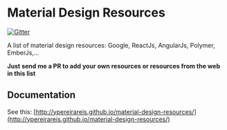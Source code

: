 # Material Design Resources

[![Gitter](https://badges.gitter.im/Join%20Chat.svg)](https://gitter.im/ypereirareis/material-design-resources?utm_source=badge&utm_medium=badge&utm_campaign=pr-badge&utm_content=badge)

A list of material design resources: Google, ReactJs, AngularJs, Polymer, EmberJs,...

**Just send me a PR to add your own resources or resources from the web in this list**

## Documentation

See this: [http://ypereirareis.github.io/material-design-resources/](http://ypereirareis.github.io/material-design-resources/)
